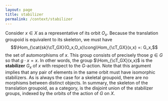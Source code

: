 ```yaml
---
layout: page
title: stabilizer
permalink: /context/stabilizer
---
```

Consider $x \in X$ as a representative of its orbit $O_x$. Because the translation groupoid is equivalent to its skeleton, we must have $$\Hom_{\cat{sk}\cT_GX}(O_x,O_x)\cong\Hom_{\cT_GX}(x,x) =: G_x,$$ the set of automorphisms of $x$. This group consists of precisely those $g \in G$ so that $g \cdot x = x$. In other words, the group $\Hom_{\cT_GX}(x,x)$ is the **stabilizer** $G_x$ of $x$ with respect to the $G$-action. Note that this argument implies that any pair of elements in the same orbit must have isomorphic stabilizers. As is always the case for a skeletal groupoid, there are no morphisms between distinct objects. In summary, the skeleton of the translation groupoid, as a category, is the disjoint union  of the stabilizer groups, indexed by  the orbits of the action of $G$ on $X$.
